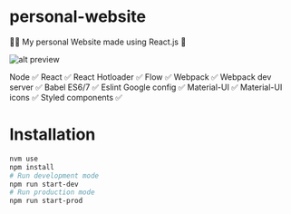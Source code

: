 # personal-website
👨‍💻 My personal Website made using React.js 🚀

![alt preview](https://puu.sh/wph5q/0cda13cf26.png)

Node ✅
React ✅
React Hotloader ✅ 
Flow ✅
Webpack ✅
Webpack dev server ✅ 
Babel ES6/7 ✅ 
Eslint Google config ✅
Material-UI ✅
Material-UI icons ✅ 
Styled components ✅ 


# Installation
```sh
nvm use
npm install
# Run development mode
npm run start-dev
# Run production mode
npm run start-prod
```
